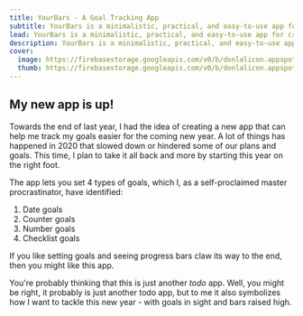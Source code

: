 ```yaml
---
title: YourBars - A Goal Tracking App
subtitle: YourBars is a minimalistic, practical, and easy-to-use app for creating and tracking your goals. 
lead: YourBars is a minimalistic, practical, and easy-to-use app for creating and tracking your goals. 
description: YourBars is a minimalistic, practical, and easy-to-use app for creating and tracking your goals.
cover:
  image: https://firebasestorage.googleapis.com/v0/b/donlalicon.appspot.com/o/yourbars-cover.jpg?alt=media&token=ae4a59d4-0b03-4b99-a35a-78516fbdad9e
  thumb: https://firebasestorage.googleapis.com/v0/b/donlalicon.appspot.com/o/Simulator%20Screen%20Shot%20-%20iPhone%2011%20Pro%20-%202021-01-29%20at%2009.28.36%20copy%202.png?alt=media&token=da637947-a18a-4421-bb45-2604021829ac
---
```


## My new app is up!

Towards the end of last year, I had the idea of creating a new app that can help me track my goals easier for the coming new year. A lot of things has happened in 2020 that slowed down or hindered some of our plans and goals. This time, I plan to take it all back and more by starting this year on the right foot.

The app lets you set 4 types of goals, which I, as a self-proclaimed master procrastinator, have identified: 

1. Date goals
2. Counter goals
3. Number goals
4. Checklist goals

If you like setting goals and seeing progress bars claw its way to the end, then you might like this app.

You're probably thinking that this is just another *todo* app. Well, you might be right, it probably is just another todo app, but to me it also symbolizes how I want to tackle this new year - with goals in sight and bars raised high. 
